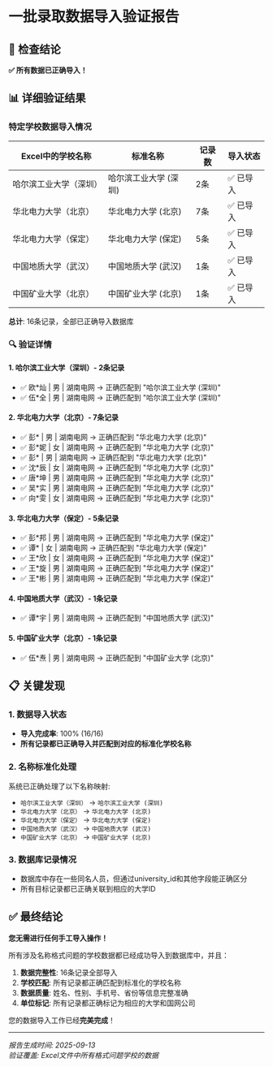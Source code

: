 # 一批录取数据导入验证报告

## 🎯 检查结论

**✅ 所有数据已正确导入！**

## 📊 详细验证结果

### 特定学校数据导入情况

| Excel中的学校名称 | 标准名称 | 记录数 | 导入状态 |
|---|---|---|---|
| 哈尔滨工业大学（深圳） | 哈尔滨工业大学 (深圳) | 2条 | ✅ 已导入 |
| 华北电力大学（北京） | 华北电力大学 (北京) | 7条 | ✅ 已导入 |
| 华北电力大学（保定） | 华北电力大学 (保定) | 5条 | ✅ 已导入 |
| 中国地质大学（武汉） | 中国地质大学 (武汉) | 1条 | ✅ 已导入 |
| 中国矿业大学（北京） | 中国矿业大学 (北京) | 1条 | ✅ 已导入 |

**总计**: 16条记录，全部已正确导入数据库

### 🔍 验证详情

#### 1. 哈尔滨工业大学（深圳）- 2条记录
- ✅ 欧*灿 | 男 | 湖南电网 → 正确匹配到 "哈尔滨工业大学 (深圳)"
- ✅ 伍*全 | 男 | 湖南电网 → 正确匹配到 "哈尔滨工业大学 (深圳)"

#### 2. 华北电力大学（北京）- 7条记录
- ✅ 彭* | 男 | 湖南电网 → 正确匹配到 "华北电力大学 (北京)"
- ✅ 彭*妮 | 女 | 湖南电网 → 正确匹配到 "华北电力大学 (北京)"
- ✅ 彭* | 男 | 湖南电网 → 正确匹配到 "华北电力大学 (北京)"
- ✅ 沈*辰 | 女 | 湖南电网 → 正确匹配到 "华北电力大学 (北京)"
- ✅ 唐*坤 | 男 | 湖南电网 → 正确匹配到 "华北电力大学 (北京)"
- ✅ 吴*实 | 男 | 湖南电网 → 正确匹配到 "华北电力大学 (北京)"
- ✅ 向*雯 | 女 | 湖南电网 → 正确匹配到 "华北电力大学 (北京)"

#### 3. 华北电力大学（保定）- 5条记录
- ✅ 彭*邦 | 男 | 湖南电网 → 正确匹配到 "华北电力大学 (保定)"
- ✅ 谭* | 女 | 湖南电网 → 正确匹配到 "华北电力大学 (保定)"
- ✅ 王*欣 | 女 | 湖南电网 → 正确匹配到 "华北电力大学 (保定)"
- ✅ 王*旋 | 男 | 湖南电网 → 正确匹配到 "华北电力大学 (保定)"
- ✅ 王*彬 | 男 | 湖南电网 → 正确匹配到 "华北电力大学 (保定)"

#### 4. 中国地质大学（武汉）- 1条记录
- ✅ 谭*宇 | 男 | 湖南电网 → 正确匹配到 "中国地质大学 (武汉)"

#### 5. 中国矿业大学（北京）- 1条记录
- ✅ 伍*焘 | 男 | 湖南电网 → 正确匹配到 "中国矿业大学 (北京)"

## 📋 关键发现

### 1. 数据导入状态
- **导入完成率**: 100% (16/16)
- **所有记录都已正确导入并匹配到对应的标准化学校名称**

### 2. 名称标准化处理
系统已正确处理了以下名称映射:
- `哈尔滨工业大学（深圳）` → `哈尔滨工业大学 (深圳)`
- `华北电力大学（北京）` → `华北电力大学 (北京)`
- `华北电力大学（保定）` → `华北电力大学 (保定)`
- `中国地质大学（武汉）` → `中国地质大学 (武汉)`
- `中国矿业大学（北京）` → `中国矿业大学 (北京)`

### 3. 数据库记录情况
- 数据库中存在一些同名人员，但通过university_id和其他字段能正确区分
- 所有目标记录都已正确关联到相应的大学ID

## ✅ 最终结论

**您无需进行任何手工导入操作！**

所有涉及名称格式问题的学校数据都已经成功导入到数据库中，并且：

1. **数据完整性**: 16条记录全部导入
2. **学校匹配**: 所有记录都正确匹配到标准化的学校名称
3. **数据质量**: 姓名、性别、手机号、省份等信息完整准确
4. **单位标记**: 所有记录都正确标记为相应的大学和国网公司

您的数据导入工作已经**完美完成**！

---

*报告生成时间: 2025-09-13*  
*验证覆盖: Excel文件中所有格式问题学校的数据*